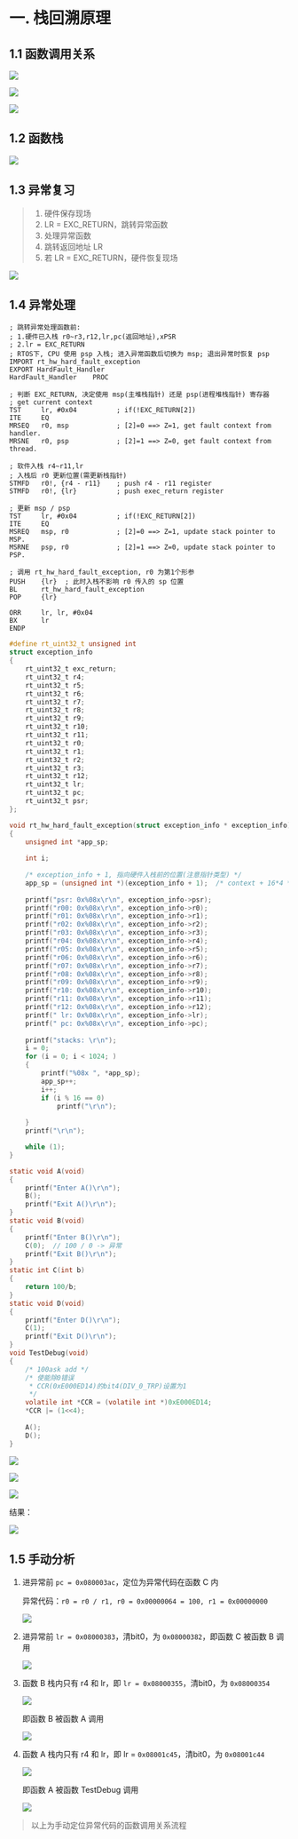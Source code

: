 # 一. 栈回溯原理

## 1.1 函数调用关系

![](./00_pic/01_栈回溯/p1.png) 

![](./00_pic/01_栈回溯/p2.png) 

![](./00_pic/01_栈回溯/p3.png) 



## 1.2 函数栈

![](./00_pic/01_栈回溯/p4.png) 



## 1.3 异常复习

> 1. 硬件保存现场
> 2. LR = EXC_RETURN，跳转异常函数
> 3. 处理异常函数
> 4. 跳转返回地址 LR
> 5. 若 LR = EXC_RETURN，硬件恢复现场

![](./00_pic/01_栈回溯/p5.png) 



## 1.4 异常处理

```assembly
; 跳转异常处理函数前:
; 1.硬件已入栈 r0~r3,r12,lr,pc(返回地址),xPSR
; 2.lr = EXC_RETURN
; RTOS下, CPU 使用 psp 入栈; 进入异常函数后切换为 msp; 退出异常时恢复 psp
IMPORT rt_hw_hard_fault_exception
EXPORT HardFault_Handler
HardFault_Handler    PROC

; 判断 EXC_RETURN, 决定使用 msp(主堆栈指针) 还是 psp(进程堆栈指针) 寄存器
; get current context
TST     lr, #0x04          ; if(!EXC_RETURN[2])
ITE     EQ
MRSEQ   r0, msp            ; [2]=0 ==> Z=1, get fault context from handler.
MRSNE   r0, psp            ; [2]=1 ==> Z=0, get fault context from thread.
	
; 软件入栈 r4~r11,lr
; 入栈后 r0 更新位置(需更新栈指针)
STMFD   r0!, {r4 - r11}    ; push r4 - r11 register
STMFD   r0!, {lr}          ; push exec_return register
	
; 更新 msp / psp
TST     lr, #0x04          ; if(!EXC_RETURN[2])
ITE     EQ
MSREQ   msp, r0            ; [2]=0 ==> Z=1, update stack pointer to MSP.
MSRNE   psp, r0            ; [2]=1 ==> Z=0, update stack pointer to PSP.
	
; 调用 rt_hw_hard_fault_exception, r0 为第1个形参
PUSH    {lr}  ; 此时入栈不影响 r0 传入的 sp 位置
BL      rt_hw_hard_fault_exception
POP     {lr}

ORR     lr, lr, #0x04
BX      lr
ENDP
```

```c
#define rt_uint32_t unsigned int
struct exception_info
{
    rt_uint32_t exc_return;
    rt_uint32_t r4;
    rt_uint32_t r5;
    rt_uint32_t r6;
    rt_uint32_t r7;
    rt_uint32_t r8;
    rt_uint32_t r9;
    rt_uint32_t r10;
    rt_uint32_t r11;
    rt_uint32_t r0;
    rt_uint32_t r1;
    rt_uint32_t r2;
    rt_uint32_t r3;
    rt_uint32_t r12;
    rt_uint32_t lr;
    rt_uint32_t pc;
    rt_uint32_t psr;
};

void rt_hw_hard_fault_exception(struct exception_info * exception_info)
{
	unsigned int *app_sp;
	
	int i;
	
	/* exception_info + 1, 指向硬件入栈前的位置(注意指针类型) */
	app_sp = (unsigned int *)(exception_info + 1);  /* context + 16*4 */
	
	printf("psr: 0x%08x\r\n", exception_info->psr);
	printf("r00: 0x%08x\r\n", exception_info->r0);
	printf("r01: 0x%08x\r\n", exception_info->r1);
	printf("r02: 0x%08x\r\n", exception_info->r2);
	printf("r03: 0x%08x\r\n", exception_info->r3);
	printf("r04: 0x%08x\r\n", exception_info->r4);
	printf("r05: 0x%08x\r\n", exception_info->r5);
	printf("r06: 0x%08x\r\n", exception_info->r6);
	printf("r07: 0x%08x\r\n", exception_info->r7);
	printf("r08: 0x%08x\r\n", exception_info->r8);
	printf("r09: 0x%08x\r\n", exception_info->r9);
	printf("r10: 0x%08x\r\n", exception_info->r10);
	printf("r11: 0x%08x\r\n", exception_info->r11);
	printf("r12: 0x%08x\r\n", exception_info->r12);
	printf(" lr: 0x%08x\r\n", exception_info->lr);
	printf(" pc: 0x%08x\r\n", exception_info->pc);
	
	printf("stacks: \r\n");
	i = 0;
	for (i = 0; i < 1024; )
	{
		printf("%08x ", *app_sp);
		app_sp++;
		i++;
		if (i % 16 == 0)
			printf("\r\n");
			
	}
	printf("\r\n");

	while (1);
}
```

```c
static void A(void)
{
	printf("Enter A()\r\n");
	B();
	printf("Exit A()\r\n");
}
static void B(void)
{
	printf("Enter B()\r\n");
	C(0);  // 100 / 0 -> 异常
	printf("Exit B()\r\n");
}
static int C(int b)
{
	return 100/b;
}
static void D(void)
{	
	printf("Enter D()\r\n");
	C(1);
	printf("Exit D()\r\n");
}
void TestDebug(void)
{
	/* 100ask add */
	/* 使能除0错误
	 * CCR(0xE000ED14)的bit4(DIV_0_TRP)设置为1
	 */
	volatile int *CCR = (volatile int *)0xE000ED14;
	*CCR |= (1<<4);
	
	A();
	D();
}
```

![](./00_pic/01_栈回溯/p14.png) 

![](./00_pic/01_栈回溯/p15.png)

![](./00_pic/01_栈回溯/p6.png) 

结果：

![](./00_pic/01_栈回溯/p7.png)



## 1.5 手动分析

1. 进异常前 `pc = 0x080003ac`，定位为异常代码在函数 C 内

   异常代码：`r0 = r0 / r1, r0 = 0x00000064 = 100, r1 = 0x00000000`

   ![](./00_pic/01_栈回溯/p8.png)

2. 进异常前 `lr = 0x08000383`，清bit0，为 `0x08000382`，即函数 C 被函数 B 调用

   ![](./00_pic/01_栈回溯/p9.png) 

3. 函数 B 栈内只有 r4 和 lr，即 `lr = 0x08000355`，清bit0，为 `0x08000354`

   ![](./00_pic/01_栈回溯/p10.png) 

   即函数 B 被函数 A 调用

   ![](./00_pic/01_栈回溯/p11.png)

4. 函数 A 栈内只有 r4 和 lr，即 lr = `0x08001c45`，清bit0，为 `0x08001c44`

   ![](./00_pic/01_栈回溯/p12.png) 

   即函数 A 被函数 TestDebug 调用

   ![](./00_pic/01_栈回溯/p13.png) 

> 以上为手动定位异常代码的函数调用关系流程